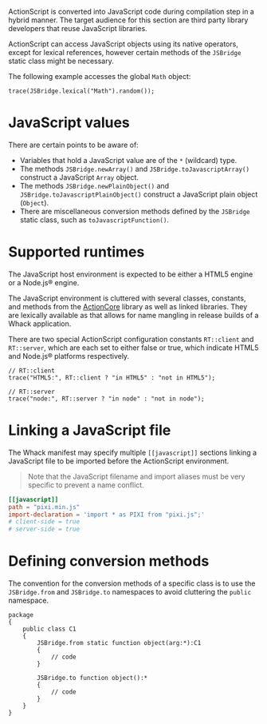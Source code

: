 ActionScript is converted into JavaScript code during compilation step in a hybrid manner. The target audience for this section are third party library developers that reuse JavaScript libraries.

ActionScript can access JavaScript objects using its native operators, except for lexical references, however certain methods of the `JSBridge` static class might be necessary.

The following example accesses the global `Math` object:

```
trace(JSBridge.lexical("Math").random());
```

# JavaScript values

There are certain points to be aware of:

- Variables that hold a JavaScript value are of the `*` (wildcard) type.
- The methods `JSBridge.newArray()` and `JSBridge.toJavascriptArray()` construct a JavaScript `Array` object.
- The methods `JSBridge.newPlainObject()` and `JSBridge.toJavascriptPlainObject()` construct a JavaScript plain object (`Object`).
- There are miscellaneous conversion methods defined by the `JSBridge` static class, such as `toJavascriptFunction()`.

# Supported runtimes

The JavaScript host environment is expected to be either a HTML5 engine or a Node.js® engine.

The JavaScript environment is cluttered with several classes, constants, and methods from the [ActionCore](https://github.com/whackengine/actioncore) library as well as linked libraries. They are lexically available as that allows for name mangling in release builds of a Whack application.

There are two special ActionScript configuration constants `RT::client` and `RT::server`, which are each set to either false or true, which indicate HTML5 and Node.js® platforms respectively.

```
// RT::client
trace("HTML5:", RT::client ? "in HTML5" : "not in HTML5");

// RT::server
trace("node:", RT::server ? "in node" : "not in node");
```

# Linking a JavaScript file

The Whack manifest may specify multiple `[[javascript]]` sections linking a JavaScript file to be imported before the ActionScript environment.

> Note that the JavaScript filename and import aliases must be very specific to prevent a name conflict.

```toml
[[javascript]]
path = "pixi.min.js"
import-declaration = 'import * as PIXI from "pixi.js";'
# client-side = true
# server-side = true
```

# Defining conversion methods

The convention for the conversion methods of a specific class is to use the `JSBridge.from` and `JSBridge.to` namespaces to avoid cluttering the `public` namespace.

```as3
package
{
    public class C1
    {
        JSBridge.from static function object(arg:*):C1
        {
            // code
        }

        JSBridge.to function object():*
        {
            // code
        }
    }
}
```